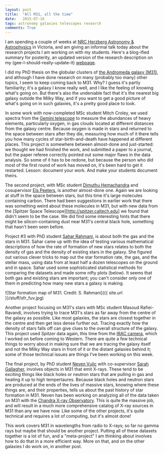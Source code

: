 ```yaml
---
layout: post
title:  "All M31, all the time"
date:   2015-07-16
tags: astronomy galaxies telescopes research
comments: True
---
```


I am spending a couple of weeks at [NRC Herzberg Astronomy & Astrophysics](http://www.nrc-cnrc.gc.ca/eng/rd/nsi/) 
in Victoria, and am giving an informal
talk today about the research projects I am working on with my students. Here's a blog-ified
summary for posterity, an updated version of the research description on my (gee-I-should-really-update-it) 
[webpage](http://www.physics.uwo.ca/~pbarmby/).

I did my PhD thesis on the globular clusters of [the Andromeda galaxy (M31)](http://coolcosmos.ipac.caltech.edu/cosmic_classroom/multiwavelength_astronomy/multiwavelength_museum/m31.html), and although I have
done research on many (probably too many) other topics, I seem to keep coming back to M31.
Why? I guess it's partly familiarity; it's a galaxy I know really well, and I like the feeling
of knowing what's going on. But there's also the undeniable fact that it's the nearest big galaxy
outside the Milky Way, and if you want to get a good picture of what's going on in such galaxies,
it's a pretty good place to look.

In some work with now-completed MSc student Mitch Croley, we used spectra from the [Gemini telescope](http://gemini.edu)
to measure the abundances of heavy elements, particularly oxygen, in gas clouds located at different
distances from the galaxy centre. Because oxygen is made in stars and returned to the space between stars after they die, 
measuring  how much of it there tells you how many cycles of star-birth-and-death have happened at different places.
This project is somewhere between almost-done and just-started: we thought we had finished the work, and
submitted a paper to a journal, but the paper referee correctly pointed out some major flaws in
the data analysis. So some of it has to be redone, but because the person who did most of the first round of work has
moved on, it's been hard to get it restarted. Lesson: document your work. And make your students document theirs.

The second project, with MSc student [Dimuthu Hemachandra](https://ca.linkedin.com/pub/dimuthu-hemachandra/1b/557/246) 
and cosupervisor [Els Peeters](http://www.astro.uwo.ca/~epeeters/), is another almost-done one. 
Again we are looking at
stuff in the space between stars, but this time it's large molecules containing carbon. There had been
suggestions in earlier work that there was something weird about these molecules in M31, but with new data
from the [Spitzer Space Telescope][http://spitzer.caltech.edu] we found that didn't seem to be the case. We did 
find some interesting hints that there might be silicon-containing dust near M31's central black hole, something
that hasn't been seen before.

Project #3 with PhD student [Sahar Rahmani](https://sites.google.com/site/rahmanisahar/), is about both the gas and the stars in M31. Sahar came up with the idea
of testing various mathematical descriptions of how the rate of formation of new stars relates to both the density of
gas and the density of existing stars in the galaxy. She figured out various clever tricks to map out the star
formation rate, the gas, and the stellar mass, using data from at least half a dozen telescopes on the ground and in space.
Sahar used some sophisticated statistical methods for comparing the datasets and made some nifty plots (below). It seems
that both gas and existing stars are important; you can't consider only one of them in predicting how many new
stars a galaxy is making.

![Star formation map of M31. Credit: S. Rahmani]({{ site.url }}/stuff/sfr_fuv.jpg)

Another project focusing on M31's stars with MSc student Masoud Rafiei-Ravandi, involves trying to trace M31's stars
as far away from the centre of the galaxy as possible. Like most galaxies, the stars are closest together in the centre
and then get less dense further out. Tracing exactly how the density of stars falls off can give clues to the overall
structure of the galaxy. This project used *Spitzer* data again, this time from the [IRAC camera](https://www.cfa.harvard.edu/irac/), which I worked on before
coming to Western. There are quite a few technical things to worry about in making sure that we are tracing the galaxy
itself and not the Milky Way stars in front of it or the distant galaxies behind it; some of those technical issues
are things I've been working on this week.

The final project, by PhD student [Neven Vulic](http://astro.uwo.ca/%7Envulic/) with co-supervisor 
[Sarah Gallagher](http://www.astro.uwo.ca/~sgall/index.html),
involves objects in M31 that emit X-rays. These tend to be exciting things like black holes or neutron stars that are
pulling in gas and heating it up to high tempertaures. Because black holes and neutron stars are produced at the ends of
the lives of massive stars, knowing where these things are, and their properties, tells us about the past history
of star formation in M31. Neven has been working on analyzing all of the data taken on M31 with the
[Chandra X-ray Observatory](http://chandra.harvard.edu). 
This is quite the massive job, and will result in a much more comprehensive catalog of X-ray
sources in M31 than any we have now. Like some of the other projects, it's quite technical and requires a lot of
computing, but it's almost done!

This work covers M31 in wavelengths from radio to X-rays; so far no gamma rays but maybe that should be another project.
Putting all of these datasets together is a lot of fun, and a "meta-project" I am thinking about involves how to do that
in a more efficient way. More on that, and on the other galaxies I do work on, in another post.


